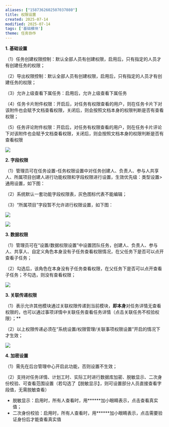 ```yaml
---
aliases: ["1587362602507037080"]
title: 权限设置
created: 2025-07-14
modified: 2025-07-14
tags: ['基础模块']
theme: 任务协作
---
```


**1. 基础设置**

（1）任务创建权限控制：默认全部人员有创建权限，启用后，只有指定的人员才有创建任务的权限；

（2）导出权限控制：默认全部人员有创建权限，启用后，只有指定的人员才有创建任务的权限；

（3）允许上级查看下属任务：启用后，允许上级查看下属任务

（4）任务卡片附件权限：开启后，对任务有权限查看的用户，则在任务卡片下对该附件也会赋予文档查看权限，关闭后，则会按照文档本身的权限判断是否有查看权限；

（5）任务评论附件权限：开启后，对任务有权限查看的用户，则在任务卡片评论下对该附件也会赋予文档查看权限，关闭后，则会按照文档本身的权限判断是否有查看权限

![](https://myhelpdoc.oss-cn-heyuan.aliyuncs.com/mdimages/53ebb59ae325e89df49c761b9e964b76.jpg)

**2. 字段权限**

（1）管理员可在任务设置-任务权限设置中对任务创建人、负责人、参与人共享人、所属项目创建人进行功能权限和字段权限进行设置，生效优先级：类型设置>通用设置，如下图：

（2）系统默认一套功能字段权限表，灰色图标代表不能编辑；

（3）“所属项目”字段暂不允许进行权限设置，如下图：

![](https://myhelpdoc.oss-cn-heyuan.aliyuncs.com/mdimages/0daf704f56a46af953c2d191955a3b32.jpg)

![](https://myhelpdoc.oss-cn-heyuan.aliyuncs.com/mdimages/12b13d62a64cf83f0e5929bc8c4b9bc3.jpg)

**3. 数据权限**

（1）管理员可在“设置/数据权限设置”中设置团队任务，创建人、负责人、参与人、共享人、自定义角色本身没有子任务查看权限情况，在父任务下是否可以点开查看子任务；

（2）勾选后，该角色在本身没有子任务查看权限，在父任务下是否可以点开查看子任务；不勾选，则没有查看权限；

![](https://myhelpdoc.oss-cn-heyuan.aliyuncs.com/mdimages/93f24f85064edcefeee1f1718cf65279.jpg)

**3. 关联传递权限**

（1）表示允许其他模块通过关联权限传递到当前模块，**即本身**对任务详情无查看权限的，也可以通过事项详情中关联任务查看任务详情（点击关联任务不校验权限）；**

（2）以上权限传递必须在“系统设置/权限管理/关联事项权限设置”开启的情况下才生效；

![](https://myhelpdoc.oss-cn-heyuan.aliyuncs.com/mdimages/21280341060740863307ba1bf2e1d8a7.jpg)

**4. 加密设置**

（1）需先在后台管理中心开启此功能，否则设置不生效；

（2）支持对任务详情、计划工时、实际工时进行数据库加密、脱敏显示、二次身份校验、可查看范围设置（若勾选了【脱敏显示】，则可设置部分人员直接查看字段值，无需脱敏查看）

- 脱敏显示：启用时，所有人查看时，用\*\*\*\*\*\*加小眼睛表示，点击查看真实值；
- 二次身份校验：启用时，所有人查看时，用\*\*\*\*\*\*加小眼睛表示，点击需要验证身份后才能查看真实值

